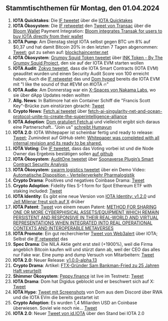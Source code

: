 ## Stammtischthemen für Montag, den 01.04.2024

1. **IOTA Quicktakes**: Die [IF tweetet](https://x.com/iota/status/1772201836205715790?s=20) über die [IOTA Quicktakes]()
2. **IOTA Ökosystem**: Die [IF retweetet](https://x.com/iota/status/1772510902442500574?s=20) den [Tweet von Transac](https://x.com/Transak/status/1772314314822594813?s=20) über die [Bloom Wallet](https://twitter.com/bloomwalletio) Payment Integration: [Bloom integrates Transak for users to buy IOTA directly from their wallet](https://transak.com/blog/bloom-integrates-transak-for-users-to-buy-iota)
3. **IOTA Pump**: Am Dienstag steigt IOTA selbst gegen BTC um 8% auf $0,37 und hat damit Bitcoin 20% in den letzten 7 Tagen abgenommen: [Tweet](https://x.com/Vrom14286662/status/1772532208193896877?s=20); gut zu sehen auf: [blockchaincenter.net](https://www.blockchaincenter.net/)
4. **IOTA Ökosystem**: [Grumpy Squid Token tweetet](https://x.com/Grumpy__Squid/status/1772341340069662767?s=20) über [INK Token - By The Grumpy Squid Project](https://medium.com/@munkiiminter/ink-token-90b7f643fa15), den sie auf der IOTA EVM starten wollen
5. **IOTA Audit**: [Zokyo tweetet](https://x.com/zokyo_io/status/1772582213978116277?s=20), dass die IOTA Smart Contracts (IOTA EVM) geauditet wurden und einen Security Audit Score von 100 erreicht haben; Auch die [IF retweetet](https://x.com/iota/status/1772583890860884308?s=20) das und [Dom hyped](https://x.com/DomSchiener/status/1772587071376433540?s=20) bereits die IOTA EVM mit "I like the sound of that #EVM on #IOTA 🔥"
6. **IOTA Audio**: Am Donnerstag war ein [X-Spaces von Nakama Labs](https://x.com/hoss_crypto/status/1772993492840526093?s=20), wo sie über dApp Updates reden wollten
7. **Allg. News**: In Baltimore hat ein Container Schiff die "Francis Scott Key"-Brücke zum einstürzen gbracht: [Tweet](https://x.com/Morbidful/status/1772548669272723954?s=20)
8. **Crypto News**: [Fetch.ai tweetet](https://x.com/Fetch_ai/status/1772980804496290083?s=20) über [fetch-ai-singularity-net-and-ocean-protocol-unite-to-create-the-superintelligence-alliance](https://fetch.ai/blog/fetch-ai-singularity-net-and-ocean-protocol-unite-to-create-the-superintelligence-alliance)
9. **IOTA Adoption**: [Dom gratuliert Fetch.ai](https://x.com/DomSchiener/status/1773015829900042700?s=20) und vielleicht ergibt sich daraus eine Partnerschaft.. "Join us" [schreibt Humayun](https://x.com/HMsheikh4/status/1772995245040427462?s=20)
10. **IOTA 2.0**: IOTA Whitepaper ist scheinbar fertig und ready to release: [Tweet](https://x.com/Hensel65003504/status/1772970358708011254?s=20); Zumindest auf GitHub steht: [Whitepaper was completed with all internal revision and its ready to be shared.](https://github.com/iotaledger/iota-core/issues/667#issuecomment-2022654031)
11. **IOTA Voting**: Die [IF tweetet](https://x.com/iota/status/1772893706720317746?s=20), dass das Voting vorbei ist und die Node Owner das Ergebnis bestätigen sollen [auf github](https://github.com/iota-community/governance-participation-events/pull/9)
12. **IOTA Ökosystem**: [AuditOne tweetet](https://x.com/auditone_team/status/1772948159834005851?s=20) über [Soonaverse Plugin’s Smart Contract Security Analysis](https://www.youtube.com/watch?v=JYImDKL1RP0)
13. **IOTA Ökosystem**: [swarm logistics tweetet](https://x.com/SwarmLogistics/status/1773024887365341528?s=20) über ein Demo Video: [Automatische Disposition - Verteilerverkehr Pharmalogistik](https://www.youtube.com/watch?v=JbjVybJDU20)
14. **Crypto Drama**: Positives und negatives Coinbase Drama: [Tweet](https://x.com/hoss_crypto/status/1772993492840526093?s=20)
15. **Crypto Adoption**: Fidelity files S-1 form for Spot Ethereum ETF with staking included: [Tweet](https://x.com/WatcherGuru/status/1772999593577390172?s=20)
16. **IOTA Identity**: Es gibt eine neue Version von [IOTA Identity: v1.2.0](https://github.com/iotaledger/identity.rs/releases/tag/v1.2.0) und [Jell Milenar freut sich auf X](https://x.com/JelleFm/status/1773333095082520784?s=20) drüber
17. **IOTA Patent**: [Tweet](https://x.com/Wondere12985276/status/1773053360649773557?s=20) von einem neuen Patent: [METHOD FOR SHARING ONE OR MORE CYBERPHISICAL ASSETS/EQUIPMENT WHICH REMAIN PERSISTENT AND RESPONSIVE IN THEIR REAL-WORLD AND VIRTUAL REPRESENTATIONS WHEN INTEGRATED INTO REAL OPERATIONAL CONTEXTS AND INTEROPERABLE METAVERSES](https://worldwide.espacenet.com/patent/search/family/084359850/publication/WO2024057259A1?q=pn%3DWO2024057259A1)
19. **IOTA Promote**: Ein gut recherchierter [Tweet von Web3alert](https://x.com/theweb3alert/status/1773044503596982705?s=20) über IOTA; Selbst die [IF retweetet](https://x.com/iota/status/1773266034524406239?s=20s) das
20. **Spec Drama**: Die NILA Aktie geht erst steil (+1900%), weil die Firma angeblich Bitcoin kaufen will und stürzt dann ab, weil der CEO das alles nur Fake war. Eine pump and dump Versuch von Mitarbeitern: [Tweet](https://x.com/BitcoinNewsCom/status/1773008984514961766?s=20)
21. **IOTA 2.0**: Neuer Release: [v1.0.0-alpha.13](https://github.com/iotaledger/iota-core/releases/tag/v1.0.0-alpha.13)
22. **Crypto Drama**: Artikel: [FTX-Gründer Sam Bankman-Fried zu 25 Jahren Haft verurteilt](https://www.blocktrainer.de/ftx-gruender-sam-bankman-fried-zu-25-jahren-haft-verurteilt/)
23. **Shimmer Ökosystem**: [Peppy.finance](https://www.peppy.finance/) ist live im Testnetz: [Tweet](https://x.com/KryptoniteAli/status/1773314966411530423?s=20)
24. **IOTA Drama**: Dom hat Digidus geblockt und er beschwert sich auf X: [Tweet](https://x.com/DigidusPrime/status/1773395675180601831?s=20)
25. **IOTA Hype**: [Tweet mit Screenshots](https://x.com/Vrom14286662/status/1773728808652222600?s=20) von Dom aus dem Discord über RWA und die IOTA EVm die bereits gestartet ist
26. **Crypto Adoption**: Es wurden 1,4 Miliarden USD an Coinbase überwiesen. Soviel wie noch nie... [Tweet](https://x.com/Vivek4real_/status/1773731066441863302?s=20)
27. **IOTA 2.0**: Neuer [Tweet von id.IOTA](https://x.com/id_iota/status/1773838843025744385?s=20) über den Stand bei IOTA 2.0
